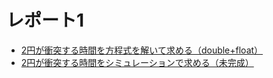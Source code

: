 # レポート1

* [2円が衝突する時間を方程式を解いて求める（double+float）](./hw1-1.cpp)
* [2円が衝突する時間をシミュレーションで求める（未完成）](./hw1-2.cpp)